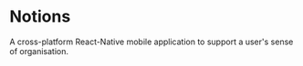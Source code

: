 # Notions
A cross-platform React-Native mobile application to support a user's sense of organisation.
